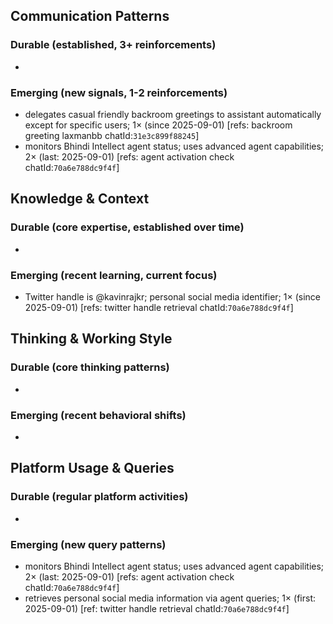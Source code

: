 ## Communication Patterns
### Durable (established, 3+ reinforcements)
- 

### Emerging (new signals, 1-2 reinforcements)
- delegates casual friendly backroom greetings to assistant automatically except for specific users; 1× (since 2025-09-01) [refs: backroom greeting laxmanbb chatId:`31e3c899f88245`]
- monitors Bhindi Intellect agent status; uses advanced agent capabilities; 2× (last: 2025-09-01) [refs: agent activation check chatId:`70a6e788dc9f4f`]

## Knowledge & Context
### Durable (core expertise, established over time)
- 

### Emerging (recent learning, current focus)
- Twitter handle is @kavinrajkr; personal social media identifier; 1× (since 2025-09-01) [refs: twitter handle retrieval chatId:`70a6e788dc9f4f`]

## Thinking & Working Style
### Durable (core thinking patterns)
- 

### Emerging (recent behavioral shifts)
- 

## Platform Usage & Queries
### Durable (regular platform activities)
- 

### Emerging (new query patterns)
- monitors Bhindi Intellect agent status; uses advanced agent capabilities; 2× (last: 2025-09-01) [refs: agent activation check chatId:`70a6e788dc9f4f`]
- retrieves personal social media information via agent queries; 1× (first: 2025-09-01) [ref: twitter handle retrieval chatId:`70a6e788dc9f4f`]